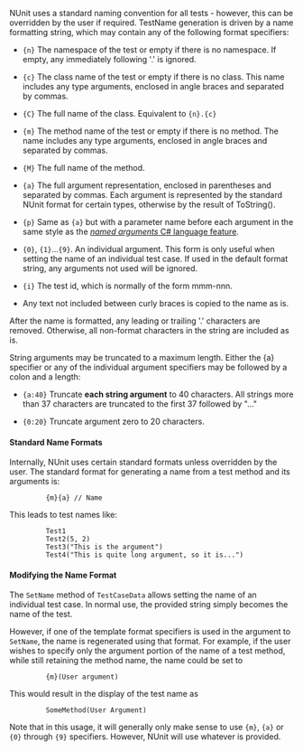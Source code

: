 NUnit uses a standard naming convention for all tests - however, this can be overridden by the user if required. TestName generation is driven by a name formatting string, which may contain any of the following format specifiers:

  * `{n}` The namespace of the test or empty if there is no namespace. If empty, any immediately following '.' is ignored.

  * `{c}` The class name of the test or empty if there is no class. This name includes any type arguments, enclosed in angle braces and separated by commas.

  * `{C}` The full name of the class. Equivalent to `{n}.{c}`

  * `{m}` The method name of the test or empty if there is no method. The name includes any type arguments, enclosed in angle braces and separated by commas.

  * `{M}` The full name of the method.

  * `{a}` The full argument representation, enclosed in parentheses and separated by commas. Each argument is represented by the standard NUnit format for certain types, otherwise by the result of ToString().

  * `{p}` Same as `{a}` but with a parameter name before each argument in the same style as the [*named arguments* C# language feature](https://docs.microsoft.com/en-us/dotnet/csharp/programming-guide/classes-and-structs/named-and-optional-arguments#named-arguments).

  * `{0}`, `{1}`...`{9}`. An individual argument. This form is only useful when setting the name of an individual test case. If used in the default format string, any arguments not used will be ignored.

  * `{i}` The test id, which is normally of the form mmm-nnn.

  * Any text not included between curly braces is copied to the name as is.

After the name is formatted, any leading or trailing '.' characters are removed. Otherwise, all non-format characters in the string are included as is.

String arguments may be truncated to a maximum length. Either the {a} specifier or any of the individual argument specifiers may be followed by a colon and a length:

  * `{a:40}` Truncate __each string argument__ to 40 characters. All strings more than 37 characters are truncated to the first 37 followed by "..."

  * `{0:20}` Truncate argument zero to 20 characters.

#### Standard Name Formats		
		
Internally, NUnit uses certain standard formats unless overridden by the user. The standard format for generating a name from a test method and its arguments is:

```
         {m}{a} // Name
```

This leads to test names like:

```
         Test1
         Test2(5, 2)
         Test3("This is the argument")
         Test4("This is quite long argument, so it is...")
```

#### Modifying the Name Format

The `SetName` method of `TestCaseData` allows setting the name of an individual test case. In normal use, the provided string simply becomes the name of the test.

However, if one of the template format specifiers is used in the argument to `SetName`, the name is regenerated using that format. For example, if the user wishes to specify only the argument portion of the name of a test method, while still retaining the method name, the name could be set to

```
         {m}(User argument)
```

This would result in the display of the test name as

```
         SomeMethod(User Argument)
```

Note that in this usage, it will generally only make sense to use `{m}`, `{a}` or `{0}` through `{9}` specifiers. However, NUnit will use whatever is provided.
